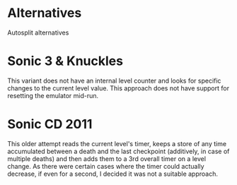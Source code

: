# Alternatives
Autosplit alternatives

# Sonic 3 & Knuckles
This variant does not have an internal level counter and looks for specific changes to the current level value. This approach does not have support for resetting the emulator mid-run.


# Sonic CD 2011
This older attempt reads the current level's timer, keeps a store of any time accumulated between a death and the last checkpoint (additively, in case of multiple deaths) and then adds them to a 3rd overall timer on a level change. As there were certain cases where the timer could actually decrease, if even for a second, I decided it was not a suitable approach.